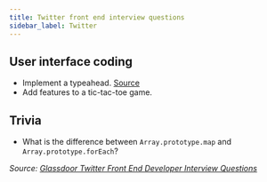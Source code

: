 ```yaml
---
title: Twitter front end interview questions
sidebar_label: Twitter
---
```


## User interface coding

- Implement a typeahead. [Source](https://leetcode.com/discuss/interview-question/1220887/Twitter-Frontend-Phone-Screen)
- Add features to a tic-tac-toe game.

## Trivia

- What is the difference between `Array.prototype.map` and `Array.prototype.forEach`?

_Source: [Glassdoor Twitter Front End Developer Interview Questions](https://www.glassdoor.sg/Interview/Twitter-Front-End-Developer-Interview-Questions-EI_IE100569.0,7_KO8,27.htm)_

